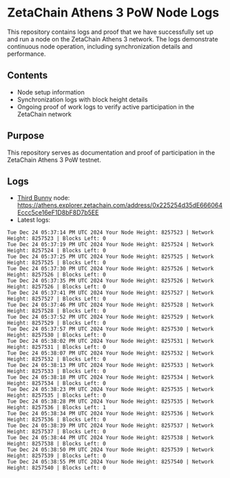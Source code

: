 # ZetaChain Athens 3 PoW Node Logs
This repository contains logs and proof that we have successfully set up and run a node on the ZetaChain Athens 3 network. The logs demonstrate continuous node operation, including synchronization details and performance.

## Contents
- Node setup information
- Synchronization logs with block height details
- Ongoing proof of work logs to verify active participation in the ZetaChain network

## Purpose
This repository serves as documentation and proof of participation in the ZetaChain Athens 3 PoW testnet.

## Logs

- [Third Bunny](https://thirdbunny.xyz/) node: https://athens.explorer.zetachain.com/address/0x225254d35dE666064Eccc5ce16eF1D8bF8D7b5EE
- Latest logs:
```
Tue Dec 24 05:37:14 PM UTC 2024 Your Node Height: 8257523 | Network Height: 8257523 | Blocks Left: 0
Tue Dec 24 05:37:19 PM UTC 2024 Your Node Height: 8257524 | Network Height: 8257524 | Blocks Left: 0
Tue Dec 24 05:37:25 PM UTC 2024 Your Node Height: 8257525 | Network Height: 8257525 | Blocks Left: 0
Tue Dec 24 05:37:30 PM UTC 2024 Your Node Height: 8257526 | Network Height: 8257526 | Blocks Left: 0
Tue Dec 24 05:37:35 PM UTC 2024 Your Node Height: 8257526 | Network Height: 8257526 | Blocks Left: 0
Tue Dec 24 05:37:41 PM UTC 2024 Your Node Height: 8257527 | Network Height: 8257527 | Blocks Left: 0
Tue Dec 24 05:37:46 PM UTC 2024 Your Node Height: 8257528 | Network Height: 8257528 | Blocks Left: 0
Tue Dec 24 05:37:52 PM UTC 2024 Your Node Height: 8257529 | Network Height: 8257529 | Blocks Left: 0
Tue Dec 24 05:37:57 PM UTC 2024 Your Node Height: 8257530 | Network Height: 8257530 | Blocks Left: 0
Tue Dec 24 05:38:02 PM UTC 2024 Your Node Height: 8257531 | Network Height: 8257531 | Blocks Left: 0
Tue Dec 24 05:38:07 PM UTC 2024 Your Node Height: 8257532 | Network Height: 8257532 | Blocks Left: 0
Tue Dec 24 05:38:13 PM UTC 2024 Your Node Height: 8257533 | Network Height: 8257533 | Blocks Left: 0
Tue Dec 24 05:38:18 PM UTC 2024 Your Node Height: 8257534 | Network Height: 8257534 | Blocks Left: 0
Tue Dec 24 05:38:23 PM UTC 2024 Your Node Height: 8257535 | Network Height: 8257535 | Blocks Left: 0
Tue Dec 24 05:38:28 PM UTC 2024 Your Node Height: 8257535 | Network Height: 8257536 | Blocks Left: 1
Tue Dec 24 05:38:34 PM UTC 2024 Your Node Height: 8257536 | Network Height: 8257536 | Blocks Left: 0
Tue Dec 24 05:38:39 PM UTC 2024 Your Node Height: 8257537 | Network Height: 8257537 | Blocks Left: 0
Tue Dec 24 05:38:44 PM UTC 2024 Your Node Height: 8257538 | Network Height: 8257538 | Blocks Left: 0
Tue Dec 24 05:38:50 PM UTC 2024 Your Node Height: 8257539 | Network Height: 8257539 | Blocks Left: 0
Tue Dec 24 05:38:55 PM UTC 2024 Your Node Height: 8257540 | Network Height: 8257540 | Blocks Left: 0
```
